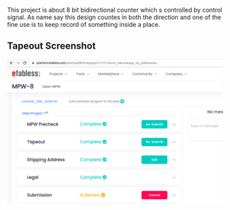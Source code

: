 
This project is about 8 bit bidirectional counter which s controlled by control signal. As name say this design countes in both the direction and one of the fine use is to keep record of something inside a place. 


## Tapeout Screenshot
<img src="images/tapeout.png">
</br>
